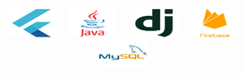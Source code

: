 

<div align="center">
<img src="https://github.com/devicons/devicon/blob/master/icons/flutter/flutter-original.svg" style="width: 17%" height="50"/> &nbsp;&nbsp;&nbsp;&nbsp;
<img src="https://github.com/devicons/devicon/blob/master/icons/java/java-original-wordmark.svg" style="width: 17%" height="50"/> &nbsp;&nbsp;&nbsp;&nbsp;
<img src="https://github.com/devicons/devicon/blob/master/icons/django/django-plain.svg" style="width: 17%" height="50"/> &nbsp;&nbsp;&nbsp;&nbsp;
<img src="https://github.com/devicons/devicon/blob/master/icons/firebase/firebase-plain-wordmark.svg" style="width: 17%" height="50"/> &nbsp;&nbsp;&nbsp;&nbsp;
<img src="https://github.com/devicons/devicon/blob/master/icons/mysql/mysql-original-wordmark.svg" style="width: 17%" height="50"/> &nbsp;&nbsp;&nbsp;&nbsp;
</div>

